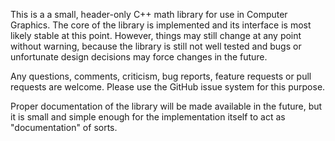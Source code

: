 This is a a small, header-only C++ math library for use in Computer Graphics.
The core of the library is implemented and its interface is most likely
stable at this point. However, things may still change at any point without
warning, because the library is still not well tested and bugs or unfortunate
design decisions may force changes in the future.

Any questions, comments, criticism, bug reports, feature requests or pull
requests are welcome. Please use the GitHub issue system for this purpose.

Proper documentation of the library will be made available in the future,
but it is small and simple enough for the implementation itself to act as
"documentation" of sorts.
